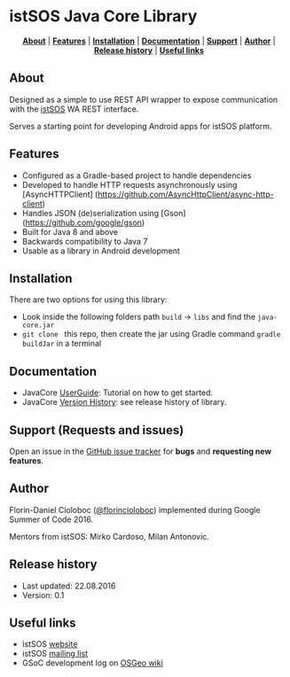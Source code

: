 # istSOS Java Core Library




<p align="center">
<b><a href="#about">About</a></b>
|
<b><a href="#features">Features</a></b>
|
<b><a href="#installation">Installation</a></b>
|
<b><a href="#documentation">Documentation</a></b>
|
<b><a href="#support">Support</a></b>
|
<b><a href="#author">Author</a></b>
|
<b><a href="#release-history">Release history</a></b>
|
<b><a href="#useful-links">Useful links</a></b>
</p>




## About

Designed as a simple to use REST API wrapper to expose communication with the [istSOS](http://istsos.org/) WA REST interface. 

Serves a starting point for developing Android apps for istSOS platform.

## Features

* Configured as a Gradle-based project to handle dependencies
* Developed to handle HTTP requests asynchronously using [AsyncHTTPClient] (https://github.com/AsyncHttpClient/async-http-client)
* Handles JSON (de)serialization using [Gson] (https://github.com/google/gson)
* Built for Java 8 and above
* Backwards compatibility to Java 7
* Usable as a library in Android development

## Installation

There are two options for using this library:
* Look inside the following folders path `build` -> `libs` and find the `java-core.jar`
* `git clone ` this repo, then create the jar using Gradle command `gradle buildJar` in a terminal

## Documentation

* JavaCore [UserGuide](https://github.com/masterflorin/java-core/blob/master/UserGuide.md): Tutorial on how to get started.
* JavaCore [Version History](https://github.com/masterflorin/java-core/blob/master/VERSION.md): see release history of library.

## Support (Requests and issues)

Open an issue in the [GitHub issue tracker](https://github.com/masterflorin/java-core/issues) for **bugs** and **requesting new features**.

## Author

Florin-Daniel Cioloboc ([@florincioloboc](https://twitter.com/florincioloboc)) implemented during Google Summer of Code 2016.

Mentors from istSOS: Mirko Cardoso, Milan Antonovic.

## Release history

* Last updated: 22.08.2016
* Version: 0.1

## Useful links

* istSOS [website](http://istsos.org/)
* istSOS [mailing list](https://groups.google.com/forum/#!forum/istsos)
* GSoC development log on [OSGeo wiki](https://wiki.osgeo.org/wiki/Android_istSOS)
